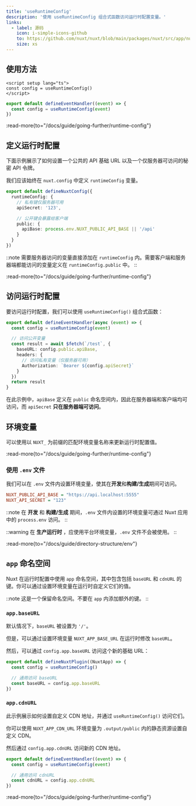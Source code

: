 ```yaml
---
title: 'useRuntimeConfig'
description: '使用 useRuntimeConfig 组合式函数访问运行时配置变量。'
links:
  - label: 源码
    icon: i-simple-icons-github
    to: https://github.com/nuxt/nuxt/blob/main/packages/nuxt/src/app/nuxt.ts
    size: xs
---
```


## 使用方法

```vue [app.vue]
<script setup lang="ts">
const config = useRuntimeConfig()
</script>
```

```ts [server/api/foo.ts]
export default defineEventHandler((event) => {
  const config = useRuntimeConfig(event)
})
```

:read-more{to="/docs/guide/going-further/runtime-config"}

## 定义运行时配置

下面示例展示了如何设置一个公共的 API 基础 URL 以及一个仅服务器可访问的秘密 API 令牌。

我们应该始终在 `nuxt.config` 中定义 `runtimeConfig` 变量。

```ts [nuxt.config.ts]
export default defineNuxtConfig({
  runtimeConfig: {
    // 私有键仅服务器可用
    apiSecret: '123',

    // 公开键会暴露给客户端
    public: {
      apiBase: process.env.NUXT_PUBLIC_API_BASE || '/api'
    }
  }
})
```

::note
需要服务器访问的变量直接添加在 `runtimeConfig` 内。需要客户端和服务器端都能访问的变量定义在 `runtimeConfig.public` 中。
::

:read-more{to="/docs/guide/going-further/runtime-config"}

## 访问运行时配置

要访问运行时配置，我们可以使用 `useRuntimeConfig()` 组合式函数：

```ts [server/api/test.ts]
export default defineEventHandler(async (event) => {
  const config = useRuntimeConfig(event)

  // 访问公开变量
  const result = await $fetch(`/test`, {
    baseURL: config.public.apiBase,
    headers: {
      // 访问私有变量（仅服务器可用）
      Authorization: `Bearer ${config.apiSecret}`
    }
  })
  return result
}
```

在此示例中，`apiBase` 定义在 `public` 命名空间内，因此在服务器端和客户端均可访问，而 `apiSecret` **只在服务器端可访问**。

## 环境变量

可以使用以 `NUXT_` 为前缀的匹配环境变量名称来更新运行时配置值。

:read-more{to="/docs/guide/going-further/runtime-config"}

### 使用 `.env` 文件

我们可以在 `.env` 文件内设置环境变量，使其在**开发**和**构建/生成**期间可访问。

```ini [.env]
NUXT_PUBLIC_API_BASE = "https://api.localhost:5555"
NUXT_API_SECRET = "123"
```

::note
在 **开发** 和 **构建/生成** 期间，`.env` 文件内设置的环境变量可通过 Nuxt 应用中的 `process.env` 访问。
::

::warning
在 **生产运行时** ，应使用平台环境变量，`.env` 文件不会被使用。
::

:read-more{to="/docs/guide/directory-structure/env"}

## `app` 命名空间

Nuxt 在运行时配置中使用 `app` 命名空间，其中包含包括 `baseURL` 和 `cdnURL` 的键。你可以通过设置环境变量在运行时自定义它们的值。

::note
这是一个保留命名空间。不要在 `app` 内添加额外的键。
::

### `app.baseURL`

默认情况下，`baseURL` 被设置为 `'/'`。

但是，可以通过设置环境变量 `NUXT_APP_BASE_URL` 在运行时修改 `baseURL`。

然后，可以通过 `config.app.baseURL` 访问这个新的基础 URL：

```ts [/plugins/my-plugin.ts]
export default defineNuxtPlugin((NuxtApp) => {
  const config = useRuntimeConfig()

  // 通用访问 baseURL
  const baseURL = config.app.baseURL
})
```

### `app.cdnURL`

此示例展示如何设置自定义 CDN 地址，并通过 `useRuntimeConfig()` 访问它们。

你可以使用 `NUXT_APP_CDN_URL` 环境变量为 `.output/public` 内的静态资源设置自定义 CDN。

然后通过 `config.app.cdnURL` 访问新的 CDN 地址。

```ts [server/api/foo.ts]
export default defineEventHandler((event) => {
  const config = useRuntimeConfig(event)

  // 通用访问 cdnURL
  const cdnURL = config.app.cdnURL
})
```

:read-more{to="/docs/guide/going-further/runtime-config"}